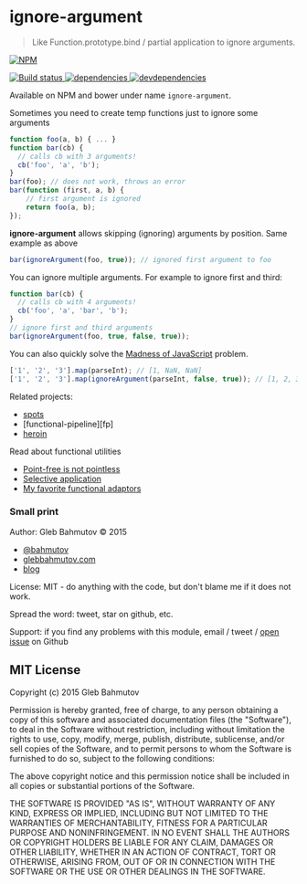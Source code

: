# ignore-argument

> Like Function.prototype.bind / partial application to ignore arguments.

[![NPM][ignore-argument-icon] ][ignore-argument-url]

[![Build status][ignore-argument-ci-image] ][ignore-argument-ci-url]
[![dependencies][ignore-argument-dependencies-image] ][ignore-argument-dependencies-url]
[![devdependencies][ignore-argument-devdependencies-image] ][ignore-argument-devdependencies-url]

Available on NPM and bower under name `ignore-argument`.

Sometimes you need to create temp functions just to ignore some arguments

```js
function foo(a, b) { ... }
function bar(cb) {
  // calls cb with 3 arguments!
  cb('foo', 'a', 'b');
}
bar(foo); // does not work, throws an error
bar(function (first, a, b) {
    // first argument is ignored
    return foo(a, b);
});
```

**ignore-argument** allows skipping (ignoring) arguments by position. Same example as above

```js
bar(ignoreArgument(foo, true)); // ignored first argument to foo
```

You can ignore multiple arguments. For example to ignore first and third:

```js
function bar(cb) {
  // calls cb with 4 arguments!
  cb('foo', 'a', 'bar', 'b');
}
// ignore first and third arguments
bar(ignoreArgument(foo, true, false, true));
```

You can also quickly solve the [Madness of JavaScript][madness] problem.

```js
['1', '2', '3'].map(parseInt); // [1, NaN, NaN]
['1', '2', '3'].map(ignoreArgument(parseInt, false, true)); // [1, 2, 3]
```

Related projects: 

* [spots](https://github.com/bahmutov/spots)
* [functional-pipeline][fp]
* [heroin](https://github.com/bahmutov/heroin)

Read about functional utilities

* [Point-free is not pointless](http://bahmutov.calepin.co/point-free-programming-is-not-pointless.html)
* [Selective application](http://bahmutov.calepin.co/selective-partial-application.html)
* [My favorite functional adaptors](http://bahmutov.calepin.co/my-favorite-functional-adaptors.html)

### Small print

Author: Gleb Bahmutov &copy; 2015

* [@bahmutov](https://twitter.com/bahmutov)
* [glebbahmutov.com](http://glebbahmutov.com)
* [blog](http://bahmutov.calepin.co/)

License: MIT - do anything with the code, but don't blame me if it does not work.

Spread the word: tweet, star on github, etc.

Support: if you find any problems with this module, email / tweet /
[open issue](https://github.com/bahmutov/ignore-argument/issues) on Github

## MIT License

Copyright (c) 2015 Gleb Bahmutov

Permission is hereby granted, free of charge, to any person
obtaining a copy of this software and associated documentation
files (the "Software"), to deal in the Software without
restriction, including without limitation the rights to use,
copy, modify, merge, publish, distribute, sublicense, and/or sell
copies of the Software, and to permit persons to whom the
Software is furnished to do so, subject to the following
conditions:

The above copyright notice and this permission notice shall be
included in all copies or substantial portions of the Software.

THE SOFTWARE IS PROVIDED "AS IS", WITHOUT WARRANTY OF ANY KIND,
EXPRESS OR IMPLIED, INCLUDING BUT NOT LIMITED TO THE WARRANTIES
OF MERCHANTABILITY, FITNESS FOR A PARTICULAR PURPOSE AND
NONINFRINGEMENT. IN NO EVENT SHALL THE AUTHORS OR COPYRIGHT
HOLDERS BE LIABLE FOR ANY CLAIM, DAMAGES OR OTHER LIABILITY,
WHETHER IN AN ACTION OF CONTRACT, TORT OR OTHERWISE, ARISING
FROM, OUT OF OR IN CONNECTION WITH THE SOFTWARE OR THE USE OR
OTHER DEALINGS IN THE SOFTWARE.

[ignore-argument-icon]: https://nodei.co/npm/ignore-argument.png?downloads=true
[ignore-argument-url]: https://npmjs.org/package/ignore-argument
[ignore-argument-ci-image]: https://travis-ci.org/bahmutov/ignore-argument.png?branch=master
[ignore-argument-ci-url]: https://travis-ci.org/bahmutov/ignore-argument
[ignore-argument-dependencies-image]: https://david-dm.org/bahmutov/ignore-argument.png
[ignore-argument-dependencies-url]: https://david-dm.org/bahmutov/ignore-argument
[ignore-argument-devdependencies-image]: https://david-dm.org/bahmutov/ignore-argument/dev-status.png
[ignore-argument-devdependencies-url]: https://david-dm.org/bahmutov/ignore-argument#info=devDependencies

[madness]: https://github.com/raganwald-deprecated/homoiconic/blob/master/2013/01/madness.md
